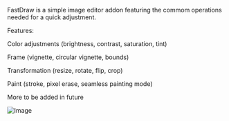 FastDraw is a simple image editor addon featuring the commom operations needed for a quick adjustment.

Features:

Color adjustments (brightness, contrast, saturation, tint)

Frame (vignette, circular vignette, bounds)

Transformation (resize, rotate, flip, crop)

Paint (stroke, pixel erase, seamless painting mode)

More to be added in future

  ![Image](https://github.com/HeinThetGit/HeinImageEditor/blob/master/addons/image_editor/screenshots/adjustment.jpg)
  
